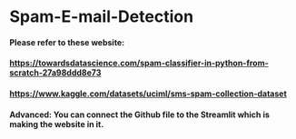 # Spam-E-mail-Detection
#### Please refer to these website:
#### https://towardsdatascience.com/spam-classifier-in-python-from-scratch-27a98ddd8e73
#### https://www.kaggle.com/datasets/uciml/sms-spam-collection-dataset 
#### Advanced: You can connect the Github file to the Streamlit which is making the website in it.
